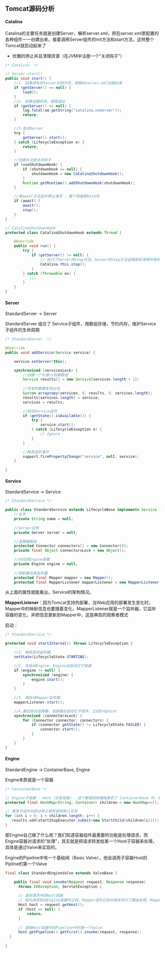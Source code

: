 ## Tomcat源码分析

#### Catalina

Catalina的主要任务就是创建Server，解析server.xml，把在server.xml里配置的各种组件一一创建出来，接着调用Server组件的init方法和start方法，这样整个Tomcat就启动起来了

- 优雅的停止并且清理资源（在JVM中注册一个“关闭钩子”）

```java
/* Catalina  */

// Server.start()
public void start() {
    //1. 如果持有的Server实例为空，就解析server.xml创建出来
    if (getServer() == null) {
        load();
    }
    //2. 如果创建失败，报错退出
    if (getServer() == null) {
        log.fatal(sm.getString("catalina.noServer"));
        return;
    }

    //3.启动Server
    try {
        getServer().start();
    } catch (LifecycleException e) {
        return;
    }

    //创建并注册关闭钩子
    if (useShutdownHook) {
        if (shutdownHook == null) {
            shutdownHook = new CatalinaShutdownHook();
        }
        Runtime.getRuntime().addShutdownHook(shutdownHook);
    }

    //用await方法监听停止请求 - 整个容器都hold住
    if (await) {
        await();
        stop();
    }
}

// CatalinaShutdownHook
protected class CatalinaShutdownHook extends Thread {

    @Override
    public void run() {
        try {
            if (getServer() != null) {
                // 执行了Server的stop方法，Server的stop方法会释放和清理所有的资源。
                Catalina.this.stop();
            }
        } catch (Throwable ex) {
           ...
        }
    }
}
```



#### Server

StandardServer -> Server

StandardServer 组合了 Service子组件，用数组存储，节约内存，维护Service子组件的生命周期

```java
/* StandardServer  */

@Override
public void addService(Service service) {

    service.setServer(this);

    synchronized (servicesLock) {
        //创建一个长度+1的新数组
        Service results[] = new Service[services.length + 1];
        
        //将老的数据复制过去
        System.arraycopy(services, 0, results, 0, services.length);
        results[services.length] = service;
        services = results;

        //启动Service组件
        if (getState().isAvailable()) {
            try {
                service.start();
            } catch (LifecycleException e) {
                // Ignore
            }
        }

        //触发监听事件
        support.firePropertyChange("service", null, service);
    }

}
```



#### Service

StandardService -> Service

```java
/* StandardService */

public class StandardService extends LifecycleBase implements Service {
    //名字
    private String name = null;
    
    //Server实例
    private Server server = null;

    //连接器数组
    protected Connector connectors[] = new Connector[0];
    private final Object connectorsLock = new Object();

    //对应的Engine容器
    private Engine engine = null;
    
    //映射器及其监听器
    protected final Mapper mapper = new Mapper();
    protected final MapperListener mapperListener = new MapperListener(this);
```

从上面的属性就能看出，Service的架构情况。

**MapperListener**：因为Tomcat支持热部署，当Web应用的部署发生变化时，Mapper中的映射信息也要跟着变化，MapperListener就是一个监听器，它监听容器的变化，并把信息更新到Mapper中，这是典型的观察者模式

启动：

```java
/* StandardService */

protected void startInternal() throws LifecycleException {

    //1. 触发启动监听器
    setState(LifecycleState.STARTING);

    //2. 先启动Engine，Engine会启动它子容器
    if (engine != null) {
        synchronized (engine) {
            engine.start();
        }
    }
    
    //3. 再启动Mapper监听器
    mapperListener.start();

    //4.最后启动连接器，连接器会启动它子组件，比如Endpoint
    synchronized (connectorsLock) {
        for (Connector connector: connectors) {
            if (connector.getState() != LifecycleState.FAILED) {
                connector.start();
            }
        }
    }
}
```



#### Engine

StandardEngine -> ContainerBase, Engine

Engine本质就是一个容器

```java
/* ContainerBase */

// Engine子容器 - Host（也是容器）- 这个数据结构被抽象到了 ContainerBase 中，提供统一的“增删改查”
protected final HashMap<String, Container> children = new HashMap<>();

// 甚至子组件的启动停止都有提供默认实现
for (int i = 0; i < children.length; i++) {
   results.add(startStopExecutor.submit(new StartChild(children[i])));
}
```

那Engine自己做了什么呢？我们知道容器组件最重要的功能是处理请求，而Engine容器对请求的“处理”，其实就是把请求转发给某一个Host子容器来处理，具体是通过Valve来实现的。

Engine的Pipeline中有一个基础阀（Basic Valve），他会调用子容器Host的Pipline的第一个Valve

```java
final class StandardEngineValve extends ValveBase {

    public final void invoke(Request request, Response response)
      throws IOException, ServletException {
  
      // 拿到请求中的Host容器
      // 因为请求到达Engine容器中之前，Mapper组件已经对请求进行了路由处理，Mapper组件通过请求的URL定位了相应的容器，并且把容器对象保存到了请求对象中
      Host host = request.getHost();
      if (host == null) {
          return;
      }
  
      // 调用Host容器中的Pipeline中的第一个Valve
      host.getPipeline().getFirst().invoke(request, response);
  }
  
}
```

